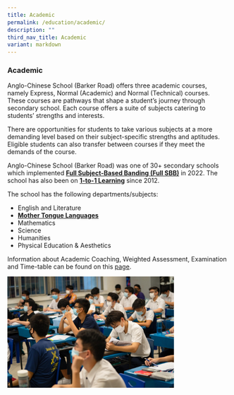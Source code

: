 ```yaml
---
title: Academic
permalink: /education/academic/
description: ""
third_nav_title: Academic
variant: markdown
---
```

### **Academic**
Anglo-Chinese School (Barker Road) offers three academic courses, namely Express, Normal (Academic) and Normal (Technical) courses. These courses are pathways that shape a student’s journey through secondary school. Each course offers a suite of subjects catering to students’ strengths and interests.

There are opportunities for students to take various subjects at a more demanding level based on their subject-specific strengths and aptitudes. Eligible students can also transfer between courses if they meet the demands of the course.

Anglo-Chinese School (Barker Road) was one of 30+ secondary schools which implemented [**Full Subject-Based Banding (Full SBB)**](/education/academic/full-subject-based-banding/) in 2022. The school has also been on&nbsp;[**1-to-1 Learning**](/education/academic/1-to-1-learning/)&nbsp;since 2012.

The school has the following departments/subjects:
*   English and Literature
*   [**Mother Tongue Languages**](https://sites.google.com/moe.edu.sg/acsbr-mtl-website)
*   Mathematics
*   Science
*   Humanities
*   Physical Education &amp; Aesthetics

Information about Academic Coaching, Weighted Assessment, Examination and Time-table can be found on this&nbsp;[page](https://sites.google.com/moe.edu.sg/acsbr-academic-matters).

<img src="/images/academic.jpg" style="width:75%">